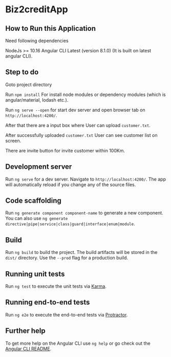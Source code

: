 # Biz2creditApp


## How to Run this Application

Need following dependencies

NodeJs >= 10.16
Angular CLI Latest (version 8.1.0) (It is built on latest angular CLI).

## Step to do

Goto project directory

Run `npm install` For install node modules or dependency modules (which is angular/material, lodash etc.).

Run `ng serve --open` for start dev server and open browser tab on `http://localhost:4200/`.

After that there are a input box where User can upload `customer.txt`.

After successfully uploaded `customer.txt` User can see customer list on screen.

There are invite button for invite customer within 100Km.

## Development server

Run `ng serve` for a dev server. Navigate to `http://localhost:4200/`. The app will automatically reload if you change any of the source files.

## Code scaffolding

Run `ng generate component component-name` to generate a new component. You can also use `ng generate directive|pipe|service|class|guard|interface|enum|module`.

## Build

Run `ng build` to build the project. The build artifacts will be stored in the `dist/` directory. Use the `--prod` flag for a production build.

## Running unit tests

Run `ng test` to execute the unit tests via [Karma](https://karma-runner.github.io).

## Running end-to-end tests

Run `ng e2e` to execute the end-to-end tests via [Protractor](http://www.protractortest.org/).

## Further help

To get more help on the Angular CLI use `ng help` or go check out the [Angular CLI README](https://github.com/angular/angular-cli/blob/master/README.md).

